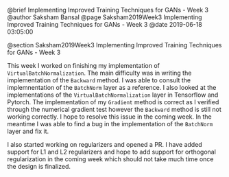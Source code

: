 @brief Implementing Improved Training Techniques for GANs - Week 3
@author Saksham Bansal
@page Saksham2019Week3 Implementing Improved Training Techniques for GANs - Week 3
@date 2019-06-18 03:05:00

@section Saksham2019Week3 Implementing Improved Training Techniques for GANs - Week 3

This week I worked on finishing my implementation of `VirtualBatchNormalization`. The main difficulty was in writing the implementation of the `Backward` method. I was able to consult the implemnentation of the `BatchNorm` layer as a reference. I also looked at the implementations of the `VirtualBatchNormalization` layer in Tensorflow and Pytorch. The implementation of my `Gradient` method is correct as I verified through the numerical gradient test however the `Backward` method is still not working correctly. I hope to resolve this issue in the coming week. In the meantime I was able to find a bug in the implementation of the `BatchNorm` layer and fix it.

I also started working on regularizers and opened a PR. I have added support for L1 and L2 regularizers and hope to add support for orthogonal regularization in the coming week which should not take much time once the design is finalized.

